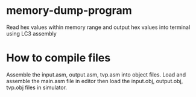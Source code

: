 # memory-dump-program
Read hex values within memory range and output hex values into terminal using LC3 assembly

# How to compile files
Assemble the input.asm, output.asm, tvp.asm into object files. Load and assemble the main.asm file in editor then load the input.obj, output.obj, tvp.obj files in simulator.
